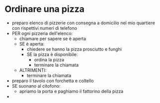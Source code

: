 # Ordinare una pizza

- preparo elenco di pizzerie con consegna a domicilio nel mio quartiere con rispettivi numeri di telefono
- PER ogni pizzeria dell'elenco:
    - chiamare per sapere se è aperta
    - SE è aperta:
        - chiedere se hanno la pizza prosciutto e funghi
        - SE la pizza è disponibile:
            - ordina la pizza
            - terminare la chiamata
    - ALTRIMENTI:
        - terminare la chiamata
- preparo il tavolo con forchetta e coltello
- SE suonano al citofono:
    - apriamo la porta e paghiamo il fattorino della pizza
- 